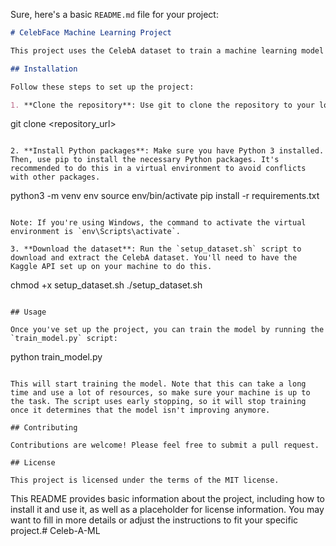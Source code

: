 Sure, here's a basic `README.md` file for your project:

```markdown
# CelebFace Machine Learning Project

This project uses the CelebA dataset to train a machine learning model to predict facial attributes from images.

## Installation

Follow these steps to set up the project:

1. **Clone the repository**: Use git to clone the repository to your local machine.

   ```
   git clone <repository_url>
   ```

2. **Install Python packages**: Make sure you have Python 3 installed. Then, use pip to install the necessary Python packages. It's recommended to do this in a virtual environment to avoid conflicts with other packages.

   ```
   python3 -m venv env
   source env/bin/activate
   pip install -r requirements.txt
   ```

   Note: If you're using Windows, the command to activate the virtual environment is `env\Scripts\activate`.

3. **Download the dataset**: Run the `setup_dataset.sh` script to download and extract the CelebA dataset. You'll need to have the Kaggle API set up on your machine to do this.

   ```
   chmod +x setup_dataset.sh
   ./setup_dataset.sh
   ```

## Usage

Once you've set up the project, you can train the model by running the `train_model.py` script:

```
python train_model.py
```

This will start training the model. Note that this can take a long time and use a lot of resources, so make sure your machine is up to the task. The script uses early stopping, so it will stop training once it determines that the model isn't improving anymore.

## Contributing

Contributions are welcome! Please feel free to submit a pull request.

## License

This project is licensed under the terms of the MIT license.
```

This README provides basic information about the project, including how to install it and use it, as well as a placeholder for license information. You may want to fill in more details or adjust the instructions to fit your specific project.# Celeb-A-ML
